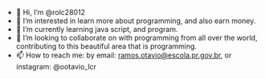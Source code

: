 - 👋 Hi, I’m @rolc28012
- 👀 I’m interested in learn more about programming, and also earn money.
- 🌱 I’m currently learning java script, and program.
- 💞️ I’m looking to collaborate on with programming from all over the world, contributing to this beautiful area that is programming.
- 📫 How to reach me: by email: ramos.otavio@escola.pr.gov.br, or instagram: @ootavio_lcr 

<!---
rolc28012/rolc28012 is a ✨ special ✨ repository because its `README.md` (this file) appears on your GitHub profile.
You can click the Preview link to take a look at your changes.
--->
